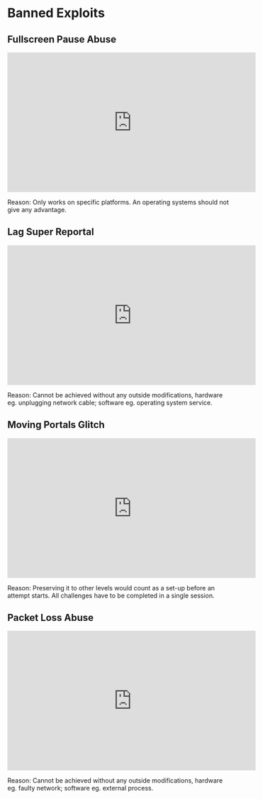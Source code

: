 # Banned Exploits

## Fullscreen Pause Abuse

<iframe width="560" height="315" src="https://www.youtube-nocookie.com/embed/Okw8sSb7w-g" frameborder="0" allow="accelerometer; autoplay; encrypted-media; gyroscope; picture-in-picture" allowfullscreen></iframe>

Reason: Only works on specific platforms. An operating systems should not give any advantage.

## Lag Super Reportal

<iframe width="560" height="315" src="https://www.youtube-nocookie.com/embed/1C6XVOuf_Q8" frameborder="0" allow="accelerometer; autoplay; encrypted-media; gyroscope; picture-in-picture" allowfullscreen></iframe>

Reason: Cannot be achieved without any outside modifications, hardware eg. unplugging network cable; software eg. operating system service.

## Moving Portals Glitch

<iframe width="560" height="315" src="https://www.youtube-nocookie.com/embed/3URv8YPl0N4" frameborder="0" allow="accelerometer; autoplay; encrypted-media; gyroscope; picture-in-picture" allowfullscreen></iframe>

Reason: Preserving it to other levels would count as a set-up before an attempt starts. All challenges have to be completed in a single session.

## Packet Loss Abuse

<iframe width="560" height="315" src="https://www.youtube-nocookie.com/embed/kWcVsBfNKTs?start=60" frameborder="0" allow="accelerometer; autoplay; encrypted-media; gyroscope; picture-in-picture" allowfullscreen></iframe>

Reason: Cannot be achieved without any outside modifications, hardware eg. faulty network; software eg. external process.
